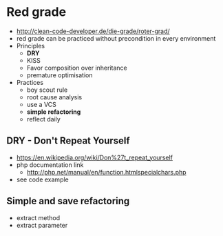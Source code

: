 # Red grade
- http://clean-code-developer.de/die-grade/roter-grad/
- red grade can be practiced without precondition in every environment
- Principles
    - **DRY**
    - KISS
    - Favor composition over inheritance
    - premature optimisation
- Practices
    - boy scout rule
    - root cause analysis
    - use a VCS
    - **simple refactoring**
    - reflect daily

## DRY - Don't Repeat Yourself
- https://en.wikipedia.org/wiki/Don%27t_repeat_yourself
- php documentation link
  - http://php.net/manual/en/function.htmlspecialchars.php
- see code example

## Simple and save refactoring
- extract method
- extract parameter

